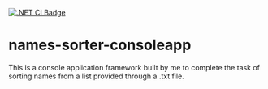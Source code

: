 [![.NET CI Badge](https://github.com/CadeXLegend/names_sorter_consoleapp/actions/workflows/dotnet.yml/badge.svg?branch=main&event=push)](https://github.com/CadeXLegend/names_sorter_consoleapp/actions/workflows/dotnet.yml)

# names-sorter-consoleapp
 This is a console application framework built by me to complete the task of sorting names from a list provided through a .txt file.
